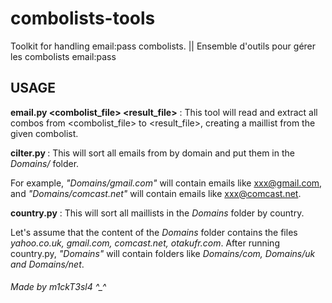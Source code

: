 # combolists-tools
Toolkit for handling email:pass combolists. || Ensemble d'outils pour gérer les combolists email:pass

## USAGE

  **email.py <combolist_file> <result_file>** : This tool will read and extract all combos from <combolist_file> to <result_file>, creating a maillist from the given combolist.

  **cilter.py <maillist>** : This will sort all emails from <maillist> by domain and put them in the _Domains/_ folder. 
  
  For example, _"Domains/gmail.com"_ will contain emails like xxx@gmail.com, and _"Domains/comcast.net"_ will contain emails like xxx@comcast.net.
  
  **country.py** : This will sort all maillists in the _Domains_ folder by country.  
 
  Let's assume that the content of the _Domains_ folder contains the files _yahoo.co.uk, gmail.com, comcast.net, otakufr.com_.
  After running country.py, _"Domains"_ will contain folders like _Domains/com, Domains/uk and Domains/net_.
  
  ###### Made by m1ckT3sl4 ^_^
